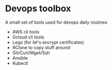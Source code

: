 # Devops toolbox

A small set of tools used for devops daily routines

 - AWS cli tools
 - Gcloud cli tools
 - Lego (for let's encrypt certificates)
 - RClone to copy stuff around
 - Git/Curl/Wget/Ssh
 - Ansible
 - Kubectl
